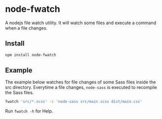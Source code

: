 # node-fwatch

A nodejs file watch utility. It will watch some files and execute a command when
a file changes.

## Install

```sh
npm install node-fwatch
```

## Example

The example below watches for file changes of some Sass files inside the src
directory. Everytime a file changes, `node-sass` is executed to recompile the
Sass files.

```sh
fwatch 'src/*.scss' -c 'node-sass src/main.scss dist/main.css'
```

Run `fwatch -h` for Help.
